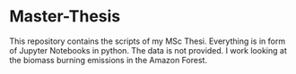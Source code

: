# Master-Thesis
This repository contains the scripts of my MSc Thesi. Everything is in form of Jupyter Notebooks in python. The data is not provided. I work looking at the biomass burning emissions in the Amazon Forest.

